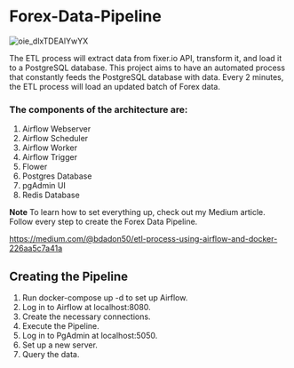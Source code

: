 # Forex-Data-Pipeline
![oie_dlxTDEAlYwYX](https://user-images.githubusercontent.com/65648983/200797626-0e6e61cc-a0c7-4049-bcd8-190346b22be8.png)

The ETL process will extract data from fixer.io API, transform it, and load it to a PostgreSQL database. This project aims to have an automated process that constantly feeds the PostgreSQL database with data. Every 2 minutes, the ETL process will load an updated batch of Forex data.

### The components of the architecture are:

1. Airflow Webserver
2. Airflow Scheduler
3. Airflow Worker
4. Airflow Trigger
5. Flower
6. Postgres Database
7. pgAdmin UI
8. Redis Database

__Note__
To learn how to set everything up, check out my Medium article. Follow every step to create the Forex Data Pipeline.

https://medium.com/@bdadon50/etl-process-using-airflow-and-docker-226aa5c7a41a

## Creating the Pipeline
1. Run docker-compose up -d to set up Airflow.
2. Log in to Airflow at localhost:8080.
3. Create the necessary connections.
4. Execute the Pipeline.
5. Log in to PgAdmin at localhost:5050.
6. Set up a new server.
7. Query the data.

